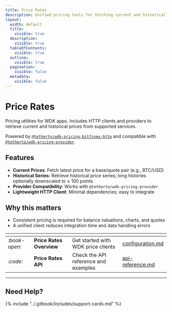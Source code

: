 ```yaml
---
title: Price Rates
description: Unified pricing tools for fetching current and historical asset prices
layout:
  width: default
  title:
    visible: true
  description:
    visible: true
  tableOfContents:
    visible: true
  outline:
    visible: true
  pagination:
    visible: false
  metadata:
    visible: false
---
```


# Price Rates

Pricing utilities for WDK apps. Includes HTTP clients and providers to retrieve current and historical prices from supported services.

Powered by [`@tetherto/wdk-pricing-bitfinex-http`](https://github.com/tetherto/wdk-pricing-bitfinex-http) and compatible with [`@tetherto/wdk-pricing-provider`](https://github.com/tetherto/wdk-pricing-provider).

## Features

- **Current Prices**: Fetch latest price for a base/quote pair (e.g., BTC/USD)
- **Historical Series**: Retrieve historical price series; long histories optionally downscaled to ≤ 100 points
- **Provider Compatibility**: Works with `@tetherto/wdk-pricing-provider`
- **Lightweight HTTP Client**: Minimal dependencies; easy to integrate

## Why this matters

- Consistent pricing is required for balance valuations, charts, and quotes
- A unified client reduces integration time and data handling errors

<table data-card-size="large" data-view="cards">
	<thead>
		<tr>
			<th></th>
			<th></th>
			<th></th>
			<th data-hidden data-card-target data-type="content-ref"></th>
		</tr>
	</thead>
	<tbody>
		<tr>
			<td>
				<i class="fa-book-open">:book-open:</i>
			</td>
			<td>
				<strong>Price Rates Overview</strong>
			</td>
			<td>Get started with WDK price clients</td>
			<td>
				<a href="./configuration.md">configuration.md</a>
			</td>
		</tr>
		<tr>
			<td>
				<i class="fa-code">:code:</i>
			</td>
			<td>
				<strong>Price Rates API</strong>
			</td>
			<td>Check the API reference and examples</td>
			<td>
				<a href="./api-reference.md">api-reference.md</a>
			</td>
		</tr>
	</tbody>
</table>

***

## Need Help?

{% include "../.gitbook/includes/support-cards.md" %}
